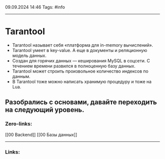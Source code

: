 09.09.2024 14:46
Tags: #info

---
# Tarantool
- Tarantool называет себя «платформа для in-memory вычислений».
- Tarantool умеет в key-value. А еще в документы и реляционную модель данных.
- Создан для горячих данных — кеширования MySQL в соцсети. С течением времени развился в полноценную базу данных.
- Tarantool может строить произвольное количество индексов по данным.
- В Tarantool тоже можно написать хранимую процедуру и тоже на Lua.

  
Разобрались с основами, давайте переходить на следующий уровень.
---
### Zero-links:
[[00 Backend]] [[00 Базы данных]]

---
### Links: